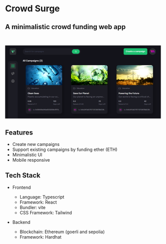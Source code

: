 # Crowd Surge

## A minimalistic crowd funding web app

<br>

![image](./images/home.png)

## Features

- Create new campaigns
- Support existing campaigns by funding ether (ETH)
- Minimalistic UI
- Mobile responsive

## Tech Stack

- Frontend
    - Language: Typescript
    - Framework: React
    - Bundler: vite
    - CSS Framework: Tailwind

- Backend
    - Blockchain: Ethereum (goerli and sepolia)
    - Framework: Hardhat